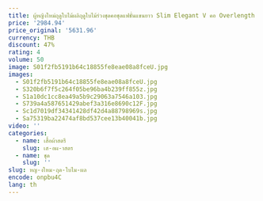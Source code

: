 ```yaml
---
title: ผู้หญิงใหม่ฤดูใบไม้ผลิฤดูใบไม้ร่วงชุดคอชุดแฟชั่นแขนยาว Slim Elegant V คอ Overlength ชุด E8711
price: '2984.94'
price_original: '5631.96'
currency: THB
discount: 47%
rating: 4
volume: 50
image: S01f2fb5191b64c18855fe8eae08a8fceU.jpg
images:
  - S01f2fb5191b64c18855fe8eae08a8fceU.jpg
  - S320b6f7f5c264f05be96ba4b239ff855z.jpg
  - S1a10dc1cc8ea49a5b9c29063a7546a103.jpg
  - S739a4a587651429abef3a316e8690c12F.jpg
  - Sc1d7019df34341428df42d4a88798969s.jpg
  - Sa75319ba22474af8bd537cee13b40041b.jpg
video: ''
categories:
  - name: เสื้อผ้าสตรี
    slug: เส-อผ-าสตร
  - name: ชุด
    slug: ''
slug: หญ-งใหม-ฤด-ใบไม-ผล
encode: onpbu4C
lang: th
---
```

  